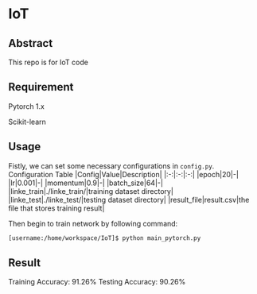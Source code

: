 # IoT

## Abstract

This repo is for IoT code


## Requirement
Pytorch 1.x

Scikit-learn


## Usage
Fistly, we can set some necessary configurations in `config.py`.
Configuration Table
|Config|Value|Description|
|:-:|:-:|:-:|
|epoch|20|-|
|lr|0.001|-|
|momentum|0.9|-|
|batch_size|64|-|
|linke_train|./linke_train/|training dataset directory|
|linke_test|./linke_test/|testing dataset directory|
|result_file|result.csv|the file that stores training result|

Then begin to train network by following command:
```sh
[username:/home/workspace/IoT]$ python main_pytorch.py
```

## Result
Training Accuracy: 91.26%
Testing Accuracy: 90.26%
